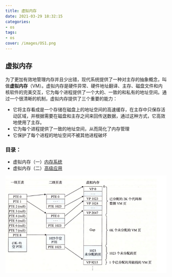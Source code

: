```yaml
---
title: 虚拟内存
date: 2021-03-29 18:32:15
categories:
- os
tags:
- os
cover: /images/OS1.png
---
```


## 虚拟内存

为了更加有效地管理内存并且少出错，现代系统提供了一种对主存的抽象概念，叫做**虚拟内存**（VM）。虚拟内存是硬件异常、硬件地址翻译、主存、磁盘文件和内核软件的完美交互，它为每个进程提供了一个大的、一致的和私有的地址空间。通过一个很清晰的机制，虚拟内存提供了三个重要的能力：

* 它将主存看成是一个存储在磁盘上的地址空间的高速缓存，在主存中只保存活动区域，并根据需要在磁盘和主存之间来回传送数据，通过这种方式，它高效地使用了主存。
* 它为每个进程提供了一致的地址空间，从而简化了内存管理
* 它保护了每个进程的地址空间不被其他进程破坏

### 目录：

* 虚拟内存（一）[内存系统](../虚拟内存（一）)
* 虚拟内存（二）[高级应用](../虚拟内存（二）)

![image-20210329202211658](/images/image-20210329202211658.png)

